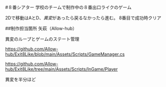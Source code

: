 #８番シアター
学校のチームで制作中の８番出口ライクのゲーム

2Dで移動はAとD、*異変*があったら戻るなかったら進む。
8番目で成功時クリア

##制作担当箇所
矢萩（Allow-hub）


異変のループとゲームのステート管理

https://github.com/Allow-hub/Exit8Like/blob/main/Assets/Scripts/GameManager.cs

https://github.com/Allow-hub/Exit8Like/tree/main/Assets/Scripts/InGame/Player

異変を半分ほど
